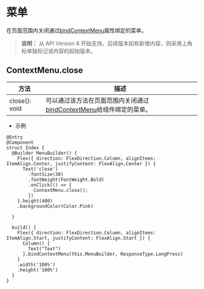 # 菜单

在页面范围内关闭通过[bindContextMenu](./ts-universal-attributes-menu.md#属性)属性绑定的菜单。

>  **说明：**
> 从 API Version 8 开始支持。后续版本如有新增内容，则采用上角标单独标记该内容的起始版本。

## ContextMenu.close
|方法|描述|
|----|---|
| close(): void | 可以通过该方法在页面范围内关闭通过[bindContextMenu](./ts-universal-attributes-menu.md#属性)给组件绑定的菜单。 |

- 示例
```
@Entry
@Component
struct Index {
  @Builder MenuBuilder() {
    Flex({ direction: FlexDirection.Column, alignItems: ItemAlign.Center, justifyContent: FlexAlign.Center }) {
      Text('close')
        .fontSize(30)
        .fontWeight(FontWeight.Bold)
        .onClick(() => {
          ContextMenu.close();
        })
    }.height(400)
    .backgroundColor(Color.Pink)

  }

  build() {
    Flex({ direction: FlexDirection.Column, alignItems: ItemAlign.Start, justifyContent: FlexAlign.Start }) {
      Column() {
        Text("Text")
      }.bindContextMenu(this.MenuBuilder, ResponseType.LongPress)
    }
    .width('100%')
    .height('100%')
  }
}
```
